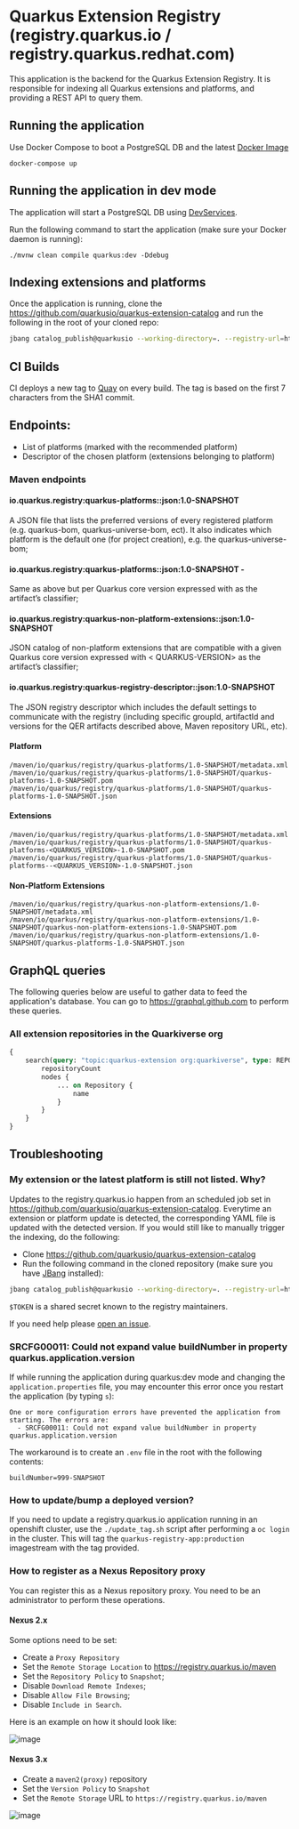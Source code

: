 # Quarkus Extension Registry (registry.quarkus.io / registry.quarkus.redhat.com)

This application is the backend for the Quarkus Extension Registry. It is responsible for indexing all Quarkus
extensions and platforms, and providing a REST API to query them.

## Running the application

Use Docker Compose to boot a PostgreSQL DB and the
latest [Docker Image](https://quay.io/repository/quarkus/registry-app?tab=tags)

```shell
docker-compose up
```

## Running the application in dev mode

The application will start a PostgreSQL DB
using [DevServices](https://quarkus.io/guides/datasource#dev-services-configuration-free-databases).

Run the following command to start the application (make sure your Docker daemon is running):

```shell script
./mvnw clean compile quarkus:dev -Ddebug
```

## Indexing extensions and platforms

Once the application is running, clone the https://github.com/quarkusio/quarkus-extension-catalog and run the following
in the root of your cloned repo:

```bash          
jbang catalog_publish@quarkusio --working-directory=. --registry-url=http://localhost:8080 --token=test --all
```

## CI Builds

CI deploys a new tag to [Quay](https://quay.io/repository/quarkus/registry-app?tab=tags) on every build. The tag is
based on the first 7 characters from the SHA1 commit.

## Endpoints:

- List of platforms (marked with the recommended platform)
- Descriptor of the chosen platform (extensions belonging to platform)

### Maven endpoints

#### **io.quarkus.registry:quarkus-platforms::json:1.0-SNAPSHOT**

A JSON file that lists the preferred versions of every registered platform (e.g. quarkus-bom, quarkus-universe-bom,
ect). It also indicates which platform is the default one (for project creation), e.g. the quarkus-universe-bom;

#### io.quarkus.registry:quarkus-platforms:<QUARKUS-VERSION>:json:1.0-SNAPSHOT -

Same as above but per Quarkus core version expressed with <QUARKUS-VERSION> as the artifact’s classifier;

#### io.quarkus.registry:quarkus-non-platform-extensions:<QUARKUS-VERSION>:json:1.0-SNAPSHOT

JSON catalog of non-platform extensions that are compatible with a given Quarkus core version expressed with <
QUARKUS-VERSION> as the artifact’s classifier;

#### io.quarkus.registry:quarkus-registry-descriptor::json:1.0-SNAPSHOT

The JSON registry descriptor which includes the default settings to communicate with the registry (including specific
groupId, artifactId and versions for the QER artifacts described above, Maven repository URL, etc).

#### Platform

    /maven/io/quarkus/registry/quarkus-platforms/1.0-SNAPSHOT/metadata.xml
    /maven/io/quarkus/registry/quarkus-platforms/1.0-SNAPSHOT/quarkus-platforms-1.0-SNAPSHOT.pom
    /maven/io/quarkus/registry/quarkus-platforms/1.0-SNAPSHOT/quarkus-platforms-1.0-SNAPSHOT.json

#### Extensions

    /maven/io/quarkus/registry/quarkus-platforms/1.0-SNAPSHOT/metadata.xml
    /maven/io/quarkus/registry/quarkus-platforms/1.0-SNAPSHOT/quarkus-platforms-<QUARKUS_VERSION>-1.0-SNAPSHOT.pom
    /maven/io/quarkus/registry/quarkus-platforms/1.0-SNAPSHOT/quarkus-platforms--<QUARKUS_VERSION>-1.0-SNAPSHOT.json

#### Non-Platform Extensions

    /maven/io/quarkus/registry/quarkus-non-platform-extensions/1.0-SNAPSHOT/metadata.xml
    /maven/io/quarkus/registry/quarkus-non-platform-extensions/1.0-SNAPSHOT/quarkus-non-platform-extensions-1.0-SNAPSHOT.pom
    /maven/io/quarkus/registry/quarkus-non-platform-extensions/1.0-SNAPSHOT/quarkus-platforms-1.0-SNAPSHOT.json

## GraphQL queries

The following queries below are useful to gather data to feed the application's database.
You can go to https://graphql.github.com to perform these queries.

### All extension repositories in the Quarkiverse org

```graphql
{
    search(query: "topic:quarkus-extension org:quarkiverse", type: REPOSITORY, first: 100) {
		repositoryCount
        nodes {
            ... on Repository {
                name
            }
        }
    }
}
```

## Troubleshooting

### My extension or the latest platform is still not listed. Why?

Updates to the registry.quarkus.io happen from an scheduled job set
in https://github.com/quarkusio/quarkus-extension-catalog.
Everytime an extension or platform update is detected, the corresponding YAML file is updated with the detected version.
If you would still like to manually trigger the indexing, do the following:

- Clone https://github.com/quarkusio/quarkus-extension-catalog
- Run the following command in the cloned repository (make sure you
  have [JBang](https://www.jbang.dev/documentation/guide/latest/installation.html) installed):

```bash
jbang catalog_publish@quarkusio --working-directory=. --registry-url=https://registry.quarkus.io --token=$TOKEN --all` 
```

`$TOKEN` is a shared secret known to the registry maintainers.

If you need help please [open an issue](https://github.com/quarkusio/registry.quarkus.io/issues).

### SRCFG00011: Could not expand value buildNumber in property quarkus.application.version

If while running the application during quarkus:dev mode and changing the `application.properties` file, you may
encounter this error once you restart the application (by typing `s`):

```
One or more configuration errors have prevented the application from starting. The errors are:
  - SRCFG00011: Could not expand value buildNumber in property quarkus.application.version
```

The workaround is to create an `.env` file in the root with the following contents:

```properties
buildNumber=999-SNAPSHOT
```

### How to update/bump a deployed version?

If you need to update a registry.quarkus.io application running in an openshift cluster,
use the `./update_tag.sh` script after performing a `oc login` in the cluster. This will tag
the `quarkus-registry-app:production` imagestream with the tag provided.

### How to register as a Nexus Repository proxy

You can register this as a Nexus repository proxy. You need to be an administrator to perform these operations.

#### Nexus 2.x

Some options need to be set:

- Create a `Proxy Repository`
- Set the `Remote Storage Location` to https://registry.quarkus.io/maven
- Set the `Repository Policy` to `Snapshot`;
- Disable `Download Remote Indexes`;
- Disable `Allow File Browsing`;
- Disable `Include in Search`.

Here is an example on how it should look like:

![image](https://github.com/quarkusio/quarkus/blob/main/docs/src/main/asciidoc/images/registry-nexus-repository.png)

#### Nexus 3.x

- Create a `maven2(proxy)` repository
- Set the `Version Policy` to `Snapshot`
- Set the `Remote Storage` URL to `https://registry.quarkus.io/maven`

![image](https://github.com/quarkusio/quarkus/blob/main/docs/src/main/asciidoc/images/registry-nexus3-repository.png)
